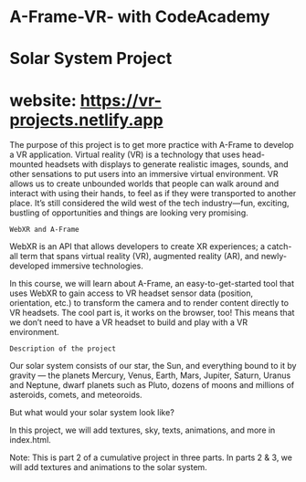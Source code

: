 # A-Frame-VR- with CodeAcademy
# Solar System Project
# website: https://vr-projects.netlify.app

The purpose of this project is to get more practice with A-Frame to develop a VR application.
Virtual reality (VR) is a technology that uses head-mounted headsets with displays to generate realistic images, 
sounds, and other sensations to put users into an immersive virtual environment. 
VR allows us to create unbounded worlds that people can walk around and interact with using their hands,
to feel as if they were transported to another place.
It’s still considered the wild west of the tech industry⁠—fun, exciting, bustling of opportunities and things are looking very promising.

    WebXR and A-Frame
WebXR is an API that allows developers to create XR experiences; a catch-all term that spans virtual reality (VR), augmented reality (AR), 
and newly-developed immersive technologies.

In this course, we will learn about A-Frame, an easy-to-get-started tool that uses WebXR to gain access to VR headset sensor data (position, orientation, etc.)
to transform the camera and to render content directly to VR headsets.
The cool part is, it works on the browser, too! This means that we don’t need to have a VR headset to build and play with a VR environment.

    Description of the project 
Our solar system consists of our star, the Sun, and everything bound to it by gravity — the planets Mercury, Venus, Earth, Mars, Jupiter, Saturn, Uranus and Neptune, dwarf planets such as Pluto, dozens of moons and millions of asteroids, comets, and meteoroids.

But what would your solar system look like?

In this project, we will add textures, sky, texts, animations, and more in index.html.

Note: This is part 2 of a cumulative project in three parts. In parts 2 & 3, we will add textures and animations to the solar system.

